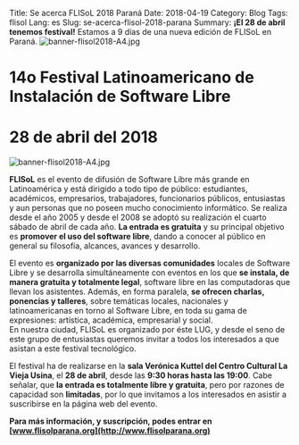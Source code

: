 Title: Se acerca FLISoL 2018 Paraná
Date: 2018-04-19
Category: Blog
Tags: flisol
Lang: es
Slug: se-acerca-flisol-2018-parana
Summary: **¡El 28 de abril tenemos festival!** Estamos a 9 días de una nueva edición de FLISoL en Paraná. ![banner-flisol2018-A4.jpg](/images/article/2018/banner-flisol2018-A4.jpg)

# 14o Festival Latinoamericano de Instalación de Software Libre  
# 28 de abril del 2018
![banner-flisol2018-A4.jpg](/images/article/2018/banner-flisol2018-A4.jpg)  

**FLISoL** es el evento de difusión de Software Libre más grande en Latinoamérica y está dirigido a todo tipo de público: estudiantes, académicos, empresarios, trabajadores, funcionarios públicos, entusiastas y aun personas que no poseen mucho conocimiento informático. Se realiza desde el año 2005 y desde el 2008 se adoptó su realización el cuarto sábado de abril de cada año. **La entrada es gratuita** y su principal objetivo es **promover el uso del software libre**, dando a conocer al público en general su filosofía, alcances, avances y desarrollo.  
  
El evento es **organizado por las diversas comunidades** locales de Software Libre y se desarrolla simultáneamente con eventos en los que **se instala, de manera gratuita y totalmente legal**, software libre en las computadoras que llevan los asistentes. Además, en forma paralela, **se ofrecen charlas, ponencias y talleres**, sobre temáticas locales, nacionales y latinoamericanas en torno al Software Libre, en toda su gama de expresiones: artística, académica, empresarial y social.  
En nuestra ciudad, FLISoL es organizado por éste LUG, y desde el seno de este grupo de entusiastas queremos invitar a todos los interesados a que asistan a este festival tecnológico.  
  
El festival ha de realizarse en la **sala Verónica Kuttel del Centro Cultural La Vieja Usina**, el **28 de abril**, desde las **9:30 horas hasta las 19:00**. Cabe señalar, que **la entrada es totalmente libre y gratuita**, pero por razones de capacidad son **limitadas**, por lo que invitamos a los interesados en asistir a suscribirse en la página web del evento.  

**Para más información, y suscripción, podes entrar en [www.flisolparana.org](http://www.flisolparana.org)**


